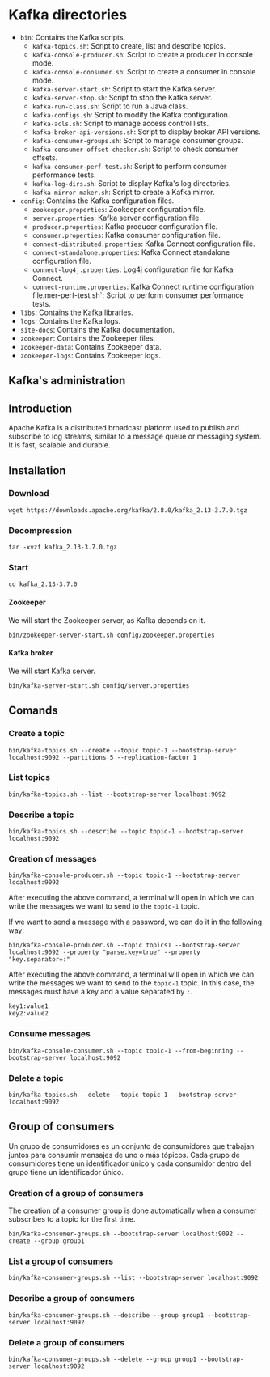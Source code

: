 # Kafka directories

- `bin`: Contains the Kafka scripts.
    - `kafka-topics.sh`: Script to create, list and describe topics.
    - `kafka-console-producer.sh`: Script to create a producer in console mode.
    - `kafka-console-consumer.sh`: Script to create a consumer in console mode.
    - `kafka-server-start.sh`: Script to start the Kafka server.
    - `kafka-server-stop.sh`: Script to stop the Kafka server.
    - `kafka-run-class.sh`: Script to run a Java class.
    - `kafka-configs.sh`: Script to modify the Kafka configuration.
    - `kafka-acls.sh`: Script to manage access control lists.
    - `kafka-broker-api-versions.sh`: Script to display broker API versions.
    - `kafka-consumer-groups.sh`: Script to manage consumer groups.
    - `kafka-consumer-offset-checker.sh`: Script to check consumer offsets.
    - `kafka-consumer-perf-test.sh`: Script to perform consumer performance tests.
    - `kafka-log-dirs.sh`: Script to display Kafka's log directories.
    - `kafka-mirror-maker.sh`: Script to create a Kafka mirror.
- `config`: Contains the Kafka configuration files.
    - `zookeeper.properties`: Zookeeper configuration file.
    - `server.properties`: Kafka server configuration file.
    - `producer.properties`: Kafka producer configuration file.
    - `consumer.properties`: Kafka consumer configuration file.
    - `connect-distributed.properties`: Kafka Connect configuration file.
    - `connect-standalone.properties`: Kafka Connect standalone configuration file.
    - `connect-log4j.properties`: Log4j configuration file for Kafka Connect.
    - `connect-runtime.properties`: Kafka Connect runtime configuration file.mer-perf-test.sh`: Script to perform consumer performance tests.
- `libs`: Contains the Kafka libraries.
- `logs`: Contains the Kafka logs.
- `site-docs`: Contains the Kafka documentation.
- `zookeeper`: Contains the Zookeeper files.
- `zookeeper-data`: Contains Zookeeper data.
- `zookeeper-logs`: Contains Zookeeper logs.

## Kafka's administration

## Introduction

Apache Kafka is a distributed broadcast platform used to publish and subscribe to log streams, similar to a message queue or messaging system. It is fast, scalable and durable.

## Installation

### Download

```shell
wget https://downloads.apache.org/kafka/2.8.0/kafka_2.13-3.7.0.tgz
```

### Decompression
```shell
tar -xvzf kafka_2.13-3.7.0.tgz
```
### Start

```shell
cd kafka_2.13-3.7.0
```
#### Zookeeper
We will start the Zookeeper server, as Kafka depends on it.
```shell
bin/zookeeper-server-start.sh config/zookeeper.properties
```
#### Kafka broker
We will start Kafka server.

```shell
bin/kafka-server-start.sh config/server.properties
```

## Comands

### Create a topic

```shell
bin/kafka-topics.sh --create --topic topic-1 --bootstrap-server localhost:9092 --partitions 5 --replication-factor 1
```

### List topics

```shell
bin/kafka-topics.sh --list --bootstrap-server localhost:9092
```

### Describe a topic

```shell
bin/kafka-topics.sh --describe --topic topic-1 --bootstrap-server localhost:9092
```

### Creation of messages

```shell
bin/kafka-console-producer.sh --topic topic-1 --bootstrap-server localhost:9092
```
After executing the above command, a terminal will open in which we can write the messages we want to send to the `topic-1` topic.

If we want to send a message with a password, we can do it in the following way:

```shell
bin/kafka-console-producer.sh --topic topics1 --bootstrap-server localhost:9092 --property "parse.key=true" --property "key.separator=:"
```
After executing the above command, a terminal will open in which we can write the messages we want to send to the `topic-1` topic. In this case, the messages must have a key and a value separated by `:`.

```shell
key1:value1
key2:value2
```

### Consume messages

```shell
bin/kafka-console-consumer.sh --topic topic-1 --from-beginning --bootstrap-server localhost:9092
```

### Delete a topic

```shell
bin/kafka-topics.sh --delete --topic topic-1 --bootstrap-server localhost:9092
```

## Group of consumers

Un grupo de consumidores es un conjunto de consumidores que trabajan juntos para consumir mensajes de uno o más tópicos. Cada grupo de consumidores tiene un identificador único y cada consumidor dentro del grupo tiene un identificador único.

### Creation of a group of consumers

The creation of a consumer group is done automatically when a consumer subscribes to a topic for the first time.

```shell
bin/kafka-consumer-groups.sh --bootstrap-server localhost:9092 --create --group group1
```

### List a group of consumers

```shell
bin/kafka-consumer-groups.sh --list --bootstrap-server localhost:9092
```

### Describe a group of consumers

```shell
bin/kafka-consumer-groups.sh --describe --group group1 --bootstrap-server localhost:9092
```

### Delete a group of consumers

```shell
bin/kafka-consumer-groups.sh --delete --group group1 --bootstrap-server localhost:9092
```
